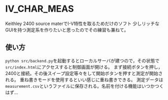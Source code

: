# IV_CHAR_MEAS

Keithley 2400 source materでI-V特性を取るためだけのソフト
少しリッチなGUIを持つ測定系を作りたいと思ったのでその練習も兼ねて。

## 使い方

`python src/backend.py`を起動するとローカルサーバが建つので，その状態で`src/index.html`にアクセスすると制御画面が開ける。
まず接続ボタンを押し，2400と接続。その後スイープ設定等々をして開始ボタンを押すと測定が開始される。
重ね書きモードを使用するといい感じに重ね書きできる。
測定データは`measurement.csv`というファイルに保存される。名前を付ける機能はいつかつくはず…